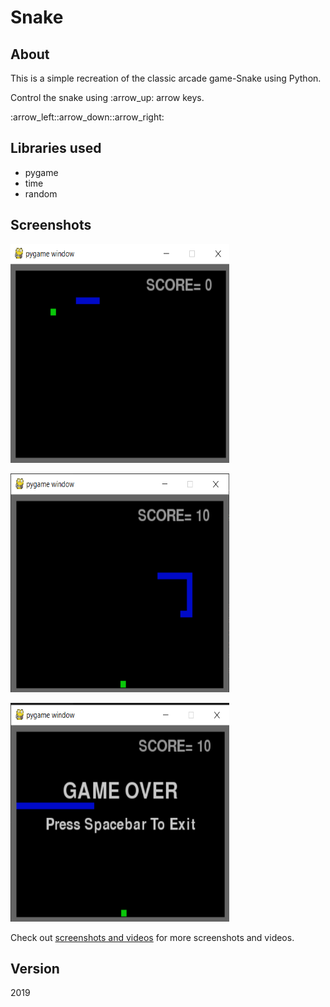 # Snake

## About
<p>This is a simple recreation of the classic arcade game-Snake using Python.</p>
<p>Control the snake using :arrow_up: arrow keys.</p>
            :arrow_left::arrow_down::arrow_right:

## Libraries used
* pygame
* time
* random

## Screenshots

<p>
  <img src="screenshots and videos/Screenshot (125).png", height="350", width="350">
</p>
 
<p>
  <img src="screenshots and videos/Screenshot (127).png", height="350", width="350">
</p>
 
<p>
  <img src="screenshots and videos/Screenshot (128).png", height="350", width="350">
</p>
 
Check out [screenshots and videos](https://github.com/shree675/Snake/tree/main/screenshots%20and%20videos) for more screenshots and videos.

## Version
2019
